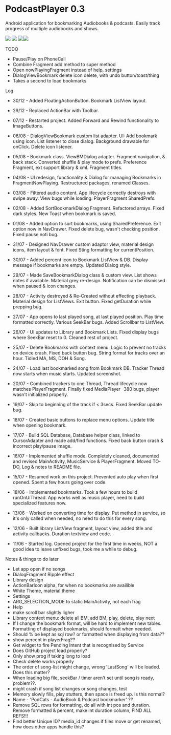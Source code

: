 # PodcastPlayer 0.3
Android application for bookmarking Audiobooks & podcasts. Easily track progress of multiple audiobooks and shows.

![](http://imgur.com/RMmonpJ) ![](http://imgur.com/vVlcJgd)
![](http://imgur.com/P8NQIcI)![](http://imgur.com/BNtsSB8)

TODO
- Pause/Play on PhoneCall
- Combine Fragment add method to super method
- Open nowPlayingFragment instead of help, settings
- DialogViewBookmark delete icon delete, with undo button/toast/thing
- Takes a second to load bookmarks

Log
- 30/12 - Added FloatingActionButton. Bookmark ListView layout.
- 29/12 - Replaced ActionBar with Toolbar.
- 07/12 - Restarted project. Added Forward and Rewind functionality to ImageButtons.

- 06/08 - DialogViewBookmark custom list adapter. UI: Add bookmark using icon. List listener to close dialog. Background drawable for onClick. Delete icon listener.
- 05/08 - Bookmark class. ViewBMDialog adapter. Fragment navigation, & back stack. Converted shuffle & play mode to prefs. Preference Fragment, ext support library & xml. Fragment titles.
- 04/08 - UI redesign, functionality & Dialog for managing Bookmarks in FragmentNowPlaying. Restructured packages, renamed Classes.
- 03/08 - Filtered audio content. App lifecycle correctly destroys with swipe away. View bugs while loading. PlayerFragment SharedPrefs.
- 02/08 - Added SortBookmarkDialog Fragment. Refactored arrays. Fixed dark styles. New Toast when bookmark is saved.
- 01/08 - Added option to sort bookmarks, using SharedPreference. Exit option now in NavDrawer. Fixed delete bug, wasn't checking position. Fixed pause noti bug.
- 31/07 - Designed NavDrawer custom adaptor view, material design icons, item layout & font. Fixed Sting formatting for currentPosition.
- 30/07 - Added percent icon to Bookmark ListView & DB. Display message if bookmarks are empty. Updated Dialog style.
- 29/07 - Made SaveBookmarkDialog class & custom view. List shows notes if available. Material grey re-design. Notification can be dismissed when paused & icon changes.
- 28/07 - Activity destroyed & Re-Created without effecting playback. Material design for ListViews. Exit button. Fixed getDuration while prepping bug.
- 27/07 - App opens to last played song, at last played position. Play time formatted correctly. Various SeekBar bugs. Added Scrollbar to ListView.
- 26/07 - UI updates to Library and Bookmark Lists. Fixed display bugs where SeekBar reset to 0. Cleaned rest of project.
- 25/07 - Delete Bookmarks with context menu. Logic to prevent no tracks on device crash. Fixed back button bug. String format for tracks over an hour. Tidied MA, MS, DOH & Song.
- 24/07 - Load last bookmarked song from Bookmark DB. Tracker Thread now starts when music starts. Updated screenshot.
- 20/07 - Combined trackers to one Thread, Thread lifecycle now matches PlayerFragment. Finally fixed MediaPlayer -380 bugs, player wasn't initialized properly.
- 19/07 - Skip to beginning of the track if < 3secs. Fixed SeekBar update bug.
- 18/07 - Created basic buttons to replace menu options. Update title when opening bookmark.
- 17/07 - Build SQL Database, Database helper class, linked to CursorAdapter and made add/find functions. Fixed back button crash & incorrect play/pause image.
- 16/07 - Implemented shuffle mode. Completely cleaned, documented and revised MainActivity, MusicService & PlayerFragment. Moved TO-DO, Log & notes to README file.
- 15/07 - Resumed work on this project. Prevented auto play when first opened. Spent a few hours going over code.
- 18/06 - Implemented bookmarks. Took a few hours to build runOnUiThread. App works well as music player, need to build specialized features now.
- 13/06 - Worked on converting time for display. Put method in service, so it's only called when needed, no need to do this for every song.
- 12/06 - Built library ListView fragment, layout view, added title and activity callbacks. Duration textview and code.
- 11/06 - Started log. Opened project for the first time in weeks, NOT a good idea to leave unfixed bugs, took me a while to debug.

Notes & things to do later

- Let app open if no songs
- DialogFragment Ripple effect
- Library design
- ActionBarIcon alpha, for when no bookmarks are availible
- White Theme, material theme
- Settings
- ARG_SELECTION_MODE to static MainActivity, not each frag
- Help
- make scroll bar slightly ligher
- Library context menu: delete all BM, add BM, play, delete, play next
- If I change the bookmark format, will be hard to implement new tables. Formatting of displayed bookmarks, should formatt when needed.
- Should % be kept as sql row? or formatted when displaying from data??
- show percent in playerFrag??
- Get widget to fire Pending Intent that is recognised by Service
- Does GitHub project load properly?
- Only show prog if taking long to load
- Check delete works properly
- The order of song-list might change, wrong 'LastSong' will be loaded. Does this matter?
- When loading big file, seekBar / timer aren't set until song is ready, problem??.
- might crash if song list changes or song changes, test
- Memory slowly fills, play stutters, then space is freed up. Is this normal?
- Name - 'PodCats - AudioBook & Podcast bookmarker'     ??
- Remove SQL rows for formatting, do all with int pos and duration. Remove formatted & percent, make int duration column, FIND ALL REFS!!!
- Find better Unique ID? media_id changes if files move or get renamed, how does other apps handle this?

